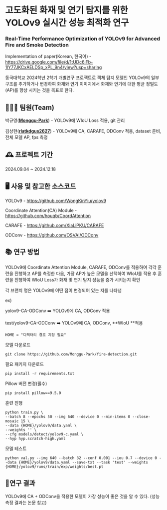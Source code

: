 # 고도화된 화재 및 연기 탐지를 위한 YOLOv9 실시간 성능 최적화 연구 

### Real-Time Performance Optimization of YOLOv9 for Advanced Fire and Smoke Detection


Implementation of paper(Korean, 한국어) - https://drive.google.com/file/d/1tUDc6iFb-1lY77JKCxAELDSp_xPL_9n4/view?usp=sharing

동국대학교 2024학년 2학기 개별연구 프로젝트로 객체 탐지 모델인 YOLOv9의 일부 구조를 추가하거나 변경하여 화재와 연기 이미지에서 화재와 연기에 대한 평균 정밀도(AP)를 향상 시키는 것을 목표로 한다.



## 🧑‍🤝‍🧑 팀원(Team)

박규영([**Monggu-Park**](https://github.com/Monggu-Park)) - YOLOv9에 WIoU Loss 적용, git 관리

김상현([**rlatkdgus2627**](https://github.com/rlatkdgus2627)) - YOLOv9에 CA, CARAFE, ODConv 적용, dataset 준비, 전체 모델 AP, fps 측정



## 🕰️ 프로젝트 기간

2024.09.04 ~ 2024.12.18



## 🖥️ 사용 및 참고한 소스코드

YOLOv9 - https://github.com/WongKinYiu/yolov9

Coordinate Attention(CA) Module - https://github.com/houqb/CoordAttention

CARAFE - https://github.com/XiaLiPKU/CARAFE

ODConv - https://github.com/OSVAI/ODConv


## 📚 연구 방법

YOLOv9에 Coordinate Attention Module, CARAFE, ODConv를 적용하여 각각 훈련을 진행하고 AP를 측정한 다음, 가장 AP가 높은 모델을 선택하여 WIoU를 적용 후 훈련을 진행하여 WIoU Loss가 화재 및 연기 탐지 성능을 증가 시키는지 확인

각 브랜치 명은 YOLOv9에 어떤 점이 변경되어 있는 지를 나타냄

ex) 

yolov9-CA-ODConv ➡️ YOLOv9에 CA, ODConv 적용

test/yolov9-CA-ODConv ➡️ YOLOv9에 CA, ODConv, **WIoU **적용



```
HOME = "디렉터리 경로 지정 필요"
```

모델 다운로드

```
git clone https://github.com/Monggu-Park/fire-detection.git
```

필요 패키지 다운로드

```
pip install -r requirements.txt
```

Pillow 버전 변경(필수)

```
pip install pillow==9.5.0
```

훈련 진행

```
python train.py \
--batch 8 --epochs 50 --img 640 --device 0 --min-items 0 --close-mosaic 15 \
--data {HOME}/yolov9/data.yaml \
--weights '' \
--cfg models/detect/yolov9-c.yaml \
--hyp hyp.scratch-high.yaml
```

모델 테스트

```
python val.py --img 640 --batch 32 --conf 0.001 --iou 0.7 --device 0 --data {HOME}/yolov9/data.yaml --save-txt --task 'test' --weights {HOME}/yolov9/runs/train/exp/weights/best.pt
```



## 📜연구 결과

YOLOv9에 CA + ODConv을 적용한 모델이 가장 성능이 좋은 것을 알 수 있다. (성능 측정 결과는 논문 참고)
